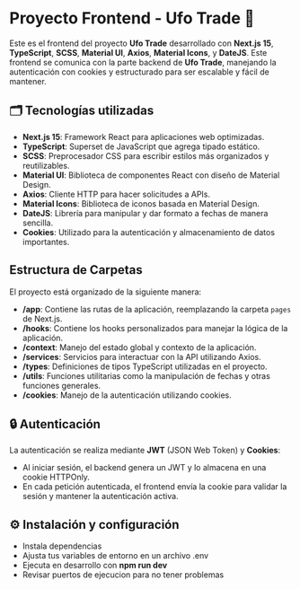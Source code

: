 # Proyecto Frontend - Ufo Trade 🚀

Este es el frontend del proyecto **Ufo Trade** desarrollado con **Next.js 15**, **TypeScript**, **SCSS**, **Material UI**, **Axios**, **Material Icons**, y **DateJS**. Este frontend se comunica con la parte backend de **Ufo Trade**, manejando la autenticación con cookies y estructurado para ser escalable y fácil de mantener.

## 🗂️ Tecnologías utilizadas

- **Next.js 15**: Framework React para aplicaciones web optimizadas.
- **TypeScript**: Superset de JavaScript que agrega tipado estático.
- **SCSS**: Preprocesador CSS para escribir estilos más organizados y reutilizables.
- **Material UI**: Biblioteca de componentes React con diseño de Material Design.
- **Axios**: Cliente HTTP para hacer solicitudes a APIs.
- **Material Icons**: Biblioteca de iconos basada en Material Design.
- **DateJS**: Librería para manipular y dar formato a fechas de manera sencilla.
- **Cookies**: Utilizado para la autenticación y almacenamiento de datos importantes.

## Estructura de Carpetas

El proyecto está organizado de la siguiente manera:

- **/app**: Contiene las rutas de la aplicación, reemplazando la carpeta `pages` de Next.js.
- **/hooks**: Contiene los hooks personalizados para manejar la lógica de la aplicación.
- **/context**: Manejo del estado global y contexto de la aplicación.
- **/services**: Servicios para interactuar con la API utilizando Axios.
- **/types**: Definiciones de tipos TypeScript utilizadas en el proyecto.
- **/utils**: Funciones utilitarias como la manipulación de fechas y otras funciones generales.
- **/cookies**: Manejo de la autenticación utilizando cookies.

## 🔒 Autenticación

La autenticación se realiza mediante **JWT** (JSON Web Token) y **Cookies**:

- Al iniciar sesión, el backend genera un JWT y lo almacena en una cookie HTTPOnly.
- En cada petición autenticada, el frontend envía la cookie para validar la sesión y mantener la autenticación activa.

## ⚙️ Instalación y configuración
- Instala dependencias
- Ajusta tus variables de entorno en un archivo .env
- Ejecuta en desarrollo con __npm run dev__
- Revisar puertos de ejecucion para no tener problemas

